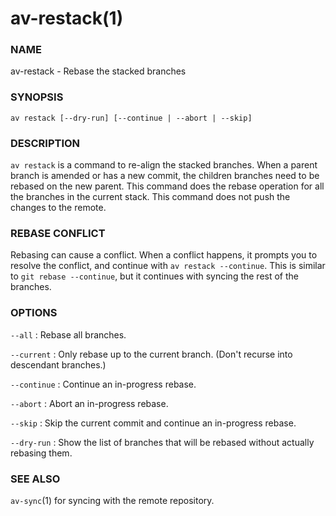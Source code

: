 # av-restack(1)

### NAME

av-restack - Rebase the stacked branches

### SYNOPSIS

```synopsis
av restack [--dry-run] [--continue | --abort | --skip]
```

### DESCRIPTION

`av restack` is a command to re-align the stacked branches. When a parent branch is amended or has a new commit, the children branches need to be rebased on the new parent. This command does the rebase operation for all the branches in the current stack. This command does not push the changes to the remote.

### REBASE CONFLICT

Rebasing can cause a conflict. When a conflict happens, it prompts you to resolve the conflict, and continue with `av restack --continue`. This is similar to `git rebase --continue`, but it continues with syncing the rest of the branches.

### OPTIONS

`--all` : Rebase all branches.

`--current` : Only rebase up to the current branch. (Don't recurse into descendant branches.)

`--continue` : Continue an in-progress rebase.

`--abort` : Abort an in-progress rebase.

`--skip` : Skip the current commit and continue an in-progress rebase.

`--dry-run` : Show the list of branches that will be rebased without actually rebasing them.

### SEE ALSO

`av-sync`(1) for syncing with the remote repository.
